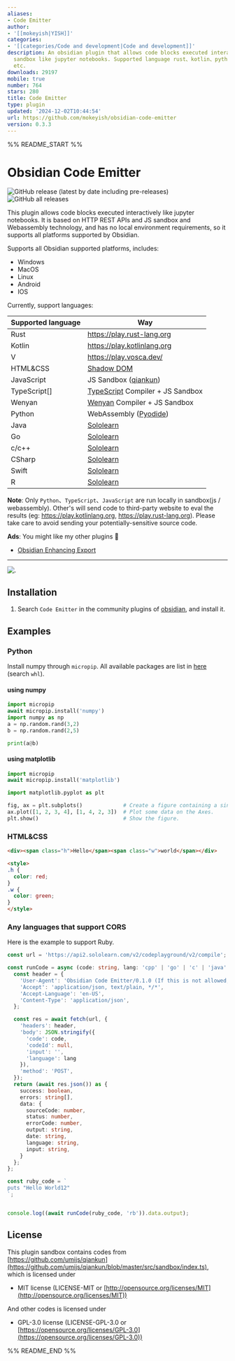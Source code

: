```yaml
---
aliases:
- Code Emitter
author:
- '[[mokeyish|YISH]]'
categories:
- '[[categories/Code and development|Code and development]]'
description: An obsidian plugin that allows code blocks executed interactively in
  sandbox like jupyter notebooks. Supported language rust、kotlin、python、Javascript、TypeScript
  etc.
downloads: 29197
mobile: true
number: 764
stars: 280
title: Code Emitter
type: plugin
updated: '2024-12-02T10:44:54'
url: https://github.com/mokeyish/obsidian-code-emitter
version: 0.3.3
---
```


%% README_START %%

# Obsidian Code Emitter

![GitHub release (latest by date including pre-releases)](https://img.shields.io/github/v/release/mokeyish/obsidian-code-emitter?display_name=tag&include_prereleases)
![GitHub all releases](https://img.shields.io/github/downloads/mokeyish/obsidian-code-emitter/total?style=flat-square)

This plugin allows code blocks executed interactively like jupyter notebooks. It is based on HTTP REST APIs and JS sandbox and Webassembly technology, and has no local environment requirements, so it supports all platforms supported by Obsidian.

Supports all Obsidian supported platforms, includes:

- Windows
- MacOS
- Linux
- Android
- IOS

Currently, support languages:

| Supported language | Way                                                          |
| ------------------ | ------------------------------------------------------------ |
| Rust               | https://play.rust-lang.org                                   |
| Kotlin             | https://play.kotlinlang.org                                  |
| V                  | https://play.vosca.dev/                                      |
| HTML&CSS           | [Shadow DOM](https://developer.mozilla.org/en-US/docs/Web/API/Web_components/Using_shadow_DOM) |       
| JavaScript         | JS Sandbox ([qiankun](https://github.com/umijs/qiankun/blob/master/src/sandbox/index.ts)) |
| TypeScript[]       | [TypeScript](https://www.typescriptlang.org/) Compiler + JS Sandbox |
| Wenyan             | [Wenyan](https://github.com/wenyan-lang/wenyan)  Compiler + JS Sandbox |
| Python             | WebAssembly ([Pyodide](https://github.com/pyodide/pyodide))  |
| Java               | [Sololearn](https://www.sololearn.com)                       |
| Go                 | [Sololearn](https://www.sololearn.com)                       |
| c/c++              | [Sololearn](https://www.sololearn.com)                       |
| CSharp             | [Sololearn](https://www.sololearn.com)                       |
| Swift              | [Sololearn](https://www.sololearn.com)                       |
| R                  | [Sololearn](https://www.sololearn.com)                       |          

**Note**: Only `Python`、`TypeScript`、`JavaScript` are run locally in sandbox(js / webassembly). Other's will send
code to third-party website to eval the results (eg: https://play.kotlinlang.org, https://play.rust-lang.org).
Please take care to avoid sending your potentially-sensitive source code.


**Ads**: You might like my other plugins 🤪

- [Obsidian Enhancing Export](https://github.com/mokeyish/obsidian-enhancing-export)

---

![.](https://raw.githubusercontent.com/mokeyish/obsidian-code-emitter/HEAD/screenshots/code-emitter.gif)

## Installation

1. Search `Code Emitter` in the community plugins of [obsidian](https://obsidian.md/), and install it.

## Examples

### Python

Install numpy through `micropip`. All available packages are list in [here](https://github.com/mokeyish/pyodide-dist/find/master) (search `whl`).

#### using numpy

```python
import micropip
await micropip.install('numpy')  
import numpy as np
a = np.random.rand(3,2)
b = np.random.rand(2,5)

print(a@b)
```

#### using matplotlib

```python
import micropip
await micropip.install('matplotlib')

import matplotlib.pyplot as plt

fig, ax = plt.subplots()             # Create a figure containing a single Axes.
ax.plot([1, 2, 3, 4], [1, 4, 2, 3])  # Plot some data on the Axes.
plt.show()                           # Show the figure.
```

### HTML&CSS

```html
<div><span class="h">Hello</span><span class="w">world</span></div>

<style>
.h {
  color: red;
}
.w {
  color: green;
}
</style>
```

### Any languages that support CORS

Here is the example to support Ruby.

```typescript
const url = 'https://api2.sololearn.com/v2/codeplayground/v2/compile';

const runCode = async (code: string, lang: 'cpp' | 'go' | 'c' | 'java' | 'cs' | 'swift' | 'rb') => {
  const header = {
    'User-Agent': 'Obsidian Code Emitter/0.1.0 (If this is not allowed, please let me know)',
    'Accept': 'application/json, text/plain, */*',
    'Accept-Language': 'en-US',
    'Content-Type': 'application/json',
  };

  const res = await fetch(url, {
    'headers': header,
    'body': JSON.stringify({
      'code': code,
      'codeId': null,
      'input': '',
      'language': lang
    }),
    'method': 'POST',
  });
  return (await res.json()) as {
    success: boolean,
    errors: string[],
    data: {
      sourceCode: number,
      status: number,
      errorCode: number,
      output: string,
      date: string,
      language: string,
      input: string,
    }
  };
};

const ruby_code = `
puts "Hello World12"
`;


console.log((await runCode(ruby_code, 'rb')).data.output);
```



## License

This plugin sandbox contains codes from [https://github.com/umijs/qiankun](https://github.com/umijs/qiankun/blob/master/src/sandbox/index.ts), which is licensed under

- MIT license (LICENSE-MIT or [http://opensource.org/licenses/MIT](http://opensource.org/licenses/MIT))

And other codes is licensed under

- GPL-3.0 license (LICENSE-GPL-3.0 or [https://opensource.org/licenses/GPL-3.0](https://opensource.org/licenses/GPL-3.0))


%% README_END %%